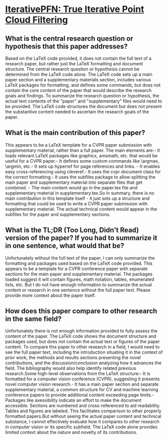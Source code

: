 # [IterativePFN: True Iterative Point Cloud Filtering](https://arxiv.org/abs/2304.01529)

## What is the central research question or hypothesis that this paper addresses?

Based on the LaTeX code provided, it does not contain the full text of a research paper, but rather just the LaTeX formatting and document structure. The central research question or hypothesis cannot be determined from the LaTeX code alone. The LaTeX code sets up a main paper section and a supplementary materials section, includes various LaTeX packages for formatting, and defines some commands, but does not contain the core content of the paper that would describe the research goals and findings. To summarize the research question or hypothesis, the actual text contents of the "paper" and "supplementary" files would need to be provided. The LaTeX code structures the document but does not present the substantive content needed to ascertain the research goals of the paper.


## What is the main contribution of this paper?

This appears to be a LaTeX template for a CVPR paper submission with supplementary material, rather than a full paper. The main elements are:- It loads relevant LaTeX packages like graphicx, amsmath, etc. that would be useful for a CVPR paper.- It defines some custom commands like \argmax, \argmin, etc.- It sets up hyperref for page references and links. - It enables easy cross-referencing using cleveref.- It uses the cvpr document class for the correct formatting.- It uses the subfiles package to allow splitting the main paper and supplementary material into separate files that get combined. - The main content would go in the paper.tex file and supplementary material in supplementary.tex.So in summary, there is no main contribution in this template itself - it just sets up a structure and formatting that could be used to write a CVPR paper submission with supplementary material. The actual technical content would appear in the subfiles for the paper and supplementary sections.


## What is the TL;DR (Too Long, Didn't Read) version of the paper? If you had to summarize it in one sentence, what would that be?

Unfortunately without the full text of the paper, I can only summarize the formatting and packages used based on the LaTeX code provided. This appears to be a template for a CVPR conference paper with separate sections for the main paper and supplementary material. The packages loaded suggest it will contain figures, math notation, tables, enumerated lists, etc. But I do not have enough information to summarize the actual content or research in one sentence without the full paper text. Please provide more context about the paper itself.


## How does this paper compare to other research in the same field?

Unfortunately there is not enough information provided to fully assess the content of the paper. The LaTeX code shows the document structure and packages used, but does not contain the actual text or figures of the paper content. To compare this paper to other research in a field, I would need to see the full paper text, including the introduction situating it in the context of prior work, the methods and results sections presenting the novel contributions, and the discussion/conclusion analyzing how it advances the field. The bibliography would also help identify related previous research.Some high-level observations from the LaTeX structure:- It is formatted for a computer vision conference (CVPR), suggesting it presents novel computer vision research.- It has a main paper section and separate supplementary material, a common structure for CV and machine learning conference papers to provide additional content exceeding page limits.- Packages like axessibility indicate an effort to make the document accessible. Sections are numbered and cross-referenced to aid readability. Tables and figures are labeled. This facilitates comparison to other properly formatted papers.But without seeing the actual paper content and technical substance, I cannot effectively evaluate how it compares to other research in computer vision or its specific subfield. The LaTeX code alone provides limited context about the nature and novelty of its contributions.
